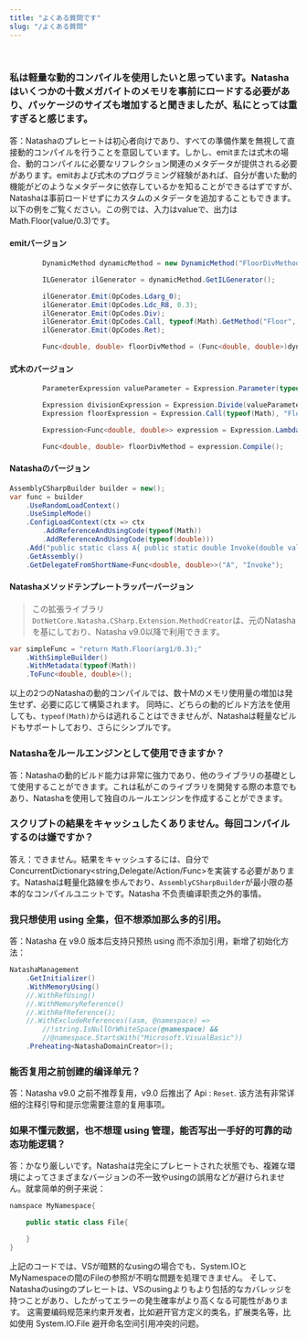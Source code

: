 ```yaml
---
title: "よくある質問です"
slug: "/よくある質問"
---
```


<br/>

### 私は軽量な動的コンパイルを使用したいと思っています。Natashaはいくつかの十数メガバイトのメモリを事前にロードする必要があり、パッケージのサイズも増加すると聞きましたが、私にとっては重すぎると感じます。

答：Natashaのプレヒートは初心者向けであり、すべての準備作業を無視して直接動的コンパイルを行うことを意図しています。しかし、emitまたは式木の場合、動的コンパイルに必要なリフレクション関連のメタデータが提供される必要があります。emitおよび式木のプログラミング経験があれば、自分が書いた動的機能がどのようなメタデータに依存しているかを知ることができるはずですが、Natashaは事前ロードせずにカスタムのメタデータを追加することもできます。以下の例をご覧ください。この例では、入力はvalueで、出力はMath.Floor(value/0.3)です。

#### emitバージョン
```cs
        DynamicMethod dynamicMethod = new DynamicMethod("FloorDivMethod", typeof(double), new Type[] { typeof(double) }, typeof(Program).Module);

        ILGenerator ilGenerator = dynamicMethod.GetILGenerator();

        ilGenerator.Emit(OpCodes.Ldarg_0);  
        ilGenerator.Emit(OpCodes.Ldc_R8, 0.3);  
        ilGenerator.Emit(OpCodes.Div);  
        ilGenerator.Emit(OpCodes.Call, typeof(Math).GetMethod("Floor", new Type[] { typeof(double) }));  
        ilGenerator.Emit(OpCodes.Ret); 

        Func<double, double> floorDivMethod = (Func<double, double>)dynamicMethod.CreateDelegate(typeof(Func<double, double>));
```

#### 式木のバージョン
```cs
        ParameterExpression valueParameter = Expression.Parameter(typeof(double), "value");

        Expression divisionExpression = Expression.Divide(valueParameter, Expression.Constant(0.3));
        Expression floorExpression = Expression.Call(typeof(Math), "Floor", null, divisionExpression);

        Expression<Func<double, double>> expression = Expression.Lambda<Func<double, double>>(floorExpression, valueParameter);

        Func<double, double> floorDivMethod = expression.Compile();
```

#### Natashaのバージョン
```cs
AssemblyCSharpBuilder builder = new();
var func = builder
    .UseRandomLoadContext()
    .UseSimpleMode()
    .ConfigLoadContext(ctx => ctx
        .AddReferenceAndUsingCode(typeof(Math))
        .AddReferenceAndUsingCode(typeof(double)))
    .Add("public static class A{ public static double Invoke(double value){ return Math.Floor(value/0.3);  }}")
    .GetAssembly()
    .GetDelegateFromShortName<Func<double, double>>("A", "Invoke");
```

#### Natashaメソッドテンプレートラッパーバージョン
> この拡張ライブラリ`DotNetCore.Natasha.CSharp.Extension.MethodCreator`は、元のNatashaを基にしており、Natasha v9.0以降で利用できます。
```cs
var simpleFunc = "return Math.Floor(arg1/0.3);"
    .WithSimpleBuilder()
    .WithMetadata(typeof(Math))
    .ToFunc<double, double>();
```

以上の2つのNatashaの動的コンパイルでは、数十Mのメモリ使用量の増加は発生せず、必要に応じて構築されます。 同時に、どちらの動的ビルド方法を使用しても、`typeof(Math)`からは逃れることはできませんが、Natashaは軽量なビルドもサポートしており、さらにシンプルです。

### Natashaをルールエンジンとして使用できますか？

答：Natashaの動的ビルド能力は非常に強力であり、他のライブラリの基礎として使用することができます。これは私がこのライブラリを開発する際の本意でもあり、Natashaを使用して独自のルールエンジンを作成することができます。

### スクリプトの結果をキャッシュしたくありません。毎回コンパイルするのは嫌ですか？

答え：できません。結果をキャッシュするには、自分でConcurrentDictionary<string,Delegate/Action/Func>を実装する必要があります。Natashaは軽量化路線を歩んでおり、`AssemblyCSharpBuilder`が最小限の基本的なコンパイルユニットです。Natasha 不负责<span class="notranslate">编译职责之外</span>的事情。

### 我只想使用 <span class="notranslate">using</span> 全集，但不想添加那么多的引用。

答：Natasha 在 v9.0 版本后支持只预热 <span class="notranslate">using</span> 而不添加引用，新增了初始化方法：
```cs
NatashaManagement
    .GetInitializer()
    .WithMemoryUsing()
    //.WithRefUsing()
    //.WithMemoryReference()
    //.WithRefReference();
    //.WithExcludeReferences((asm, @namespace) => 
        //!string.IsNullOrWhiteSpace(@namespace) && 
        //@namespace.StartsWith("Microsoft.VisualBasic"))
    .Preheating<NatashaDomainCreator>();
```
### 能否复用之前创建的编译单元？

答：Natasha v9.0 之前不推荐复用，v9.0 后推出了 Api : `Reset`. 该方法有非常详细的注释引导和提示您需要注意的复用事项。

### 如果不懂元数据，也不想理 <span class="notranslate">using</span> 管理，能否写出一手好的可靠的动态功能逻辑？

答：かなり厳しいです。Natashaは完全にプレヒートされた状態でも、複雑な環境によってさまざまなバージョンの不一致やusingの誤用などが避けられません。就拿简单的例子来说：
```cs
namspace MyNamespace{

    public static class File{

    }
}
```
上記のコードでは、VSが暗黙的なusingの場合でも、System.IOとMyNamespaceの間のFileの参照が不明な問題を処理できません。 そして、Natashaのusingのプレヒートは、VSのusingよりもより包括的なカバレッジを持つことがあり、したがってエラーの発生確率がより高くなる可能性があります。 这需要编码规范来约束开发者，比如避开官方定义的类名，扩展类名等，比如使用 <span class="notranslate">System.IO.File</span> 避开命名空间引用冲突的问题。